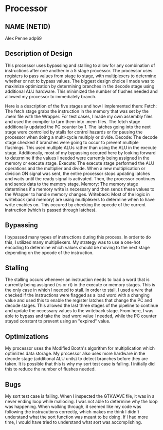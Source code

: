 # Processor
## NAME (NETID)
Alex Penne
adp69

## Description of Design
This processor uses bypassing and stalling to allow for any combination of instructions after one another in a 5 stage processor. The processor uses registers to pass values from stage to stage, with multiplexers to determine whether or not to bypass values. The biggest design choice I made was to maximize optimization by determining branches in the decode stage using additional ALU hardware. This minimized the number of flushes needed and allowed my processor to immediately branch. 

Here is a description of the five stages and how I implemented them:
Fetch: The fetch stage grabs the instruction in the memory that was set by the .mem file with the Wrapper. For test cases, I made my own assembly files and used the compiler to turn them into .mem files. The fetch stage additionally updated the PC counter by 1. The latches going into the next stage were controlled by stalls for control hazards or for pausing the processor when doing a multi-cycle multiply or divide.
Decode: The decode stage checked if branches were going to occur to prevent multiple flushings. This used multiple ALUs rather than using the ALU in the execute stage. Additionally, most of my bypassing occured here by looking forward to determine if the values I needed were currently being assigned in the memory or execute stage.
Execute: The execute stage performed the ALU operations and the multiplier and divide. When a new multiplication or division ON signal was sent, the entire processor stops updating latches and waits until the ready signal is activated. Then, the processor continues and sends data to the memory stage.
Memory: The memory stage determines if a memory write is necessary and then sends these values to the Wrapper to handle memory changes.
Writeback: Most of the logic in writeback (and memory) are using multiplexers to determine when to have write enables on. This occured by checking the opcode of the current instruction (which is passed through latches).

## Bypassing
I bypassed many types of instructions during this process. In order to do this, I utilized many multipliexers. My strategy was to use a one-hot encoding to determine which values should be moving to the next stage depending on the opcode of the instruction. 

## Stalling
The stalling occurs whenever an instruction needs to load a word that is currently being assigned (rs or rt) in the execute or memory stages. This is the only case in which I needed to stall. In order to stall, I used a wire that checked if the instructions were flagged as a load word with a changing value and used this to enable the register latches that change the PC and decode stages. This allowed the last three stages of the pipeline to continue and update the necessary values to the writeback stage. From here, I was able to bypass and take the load word value I needed, while the PC counter stayed constant to prevent using an "expired" value. 

## Optimizations
My processor uses the Modified Booth's algorithm for multiplication which optimizes data storage. My processor also uses more hardware in the decode stage (additional ALU units) to detect branches before they are taken. It is possible that this is why my sort test case is failing. I initially did this to reduce the number of flushes needed. 

## Bugs
My sort test case is failing. When I inspected the GTKWAVE file, it was in a never ending loop while mallocing. I was not able to determine why the loop was happening. When walking through, it seemed like my code was following the instrucutions correctly, which makes me think I didn't understand what the sort function was meant to be doing. If I had more time, I would have tried to understand what sort was accomplishing.
